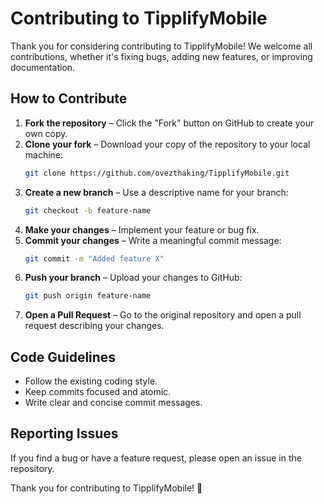 # Contributing to TipplifyMobile

Thank you for considering contributing to TipplifyMobile! We welcome all contributions, whether it's fixing bugs, adding new features, or improving documentation.

## How to Contribute

1. **Fork the repository** – Click the "Fork" button on GitHub to create your own copy.
2. **Clone your fork** – Download your copy of the repository to your local machine:
   ```bash
   git clone https://github.com/ovezthaking/TipplifyMobile.git
   ```
3. **Create a new branch** – Use a descriptive name for your branch:
   ```bash
   git checkout -b feature-name
   ```
4. **Make your changes** – Implement your feature or bug fix.
5. **Commit your changes** – Write a meaningful commit message:
   ```bash
   git commit -m "Added feature X"
   ```
6. **Push your branch** – Upload your changes to GitHub:
   ```bash
   git push origin feature-name
   ```
7. **Open a Pull Request** – Go to the original repository and open a pull request describing your changes.

## Code Guidelines

- Follow the existing coding style.
- Keep commits focused and atomic.
- Write clear and concise commit messages.

## Reporting Issues

If you find a bug or have a feature request, please open an issue in the repository.

Thank you for contributing to TipplifyMobile! 🚀
